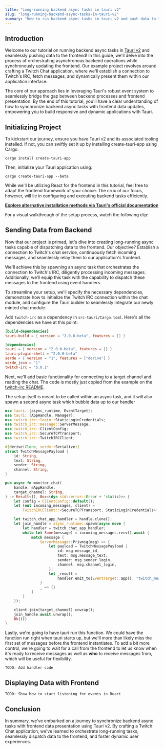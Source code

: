 ```yaml
---
title: "Long-running backend async tasks in tauri v2"
slug: "long-running-backend-async-tasks-in-tauri-v2"
summary: "How to run backend async tasks in tauri v2 and push data to the frontend"
---
```


## Introduction

Welcome to our tutorial on running backend async tasks in [Tauri v2](https://beta.tauri.app) and seamlessly pushing data to the frontend! In this guide, we'll delve into the process of orchestrating asynchronous backend operations while synchronously updating the frontend. Our example project revolves around crafting a Twitch Chat application, where we'll establish a connection to Twitch's IRC, fetch messages, and dynamically present them within our application interface.

The core of our approach lies in leveraging Tauri's robust event system to seamlessly bridge the gap between backend processes and frontend presentation. By the end of this tutorial, you'll have a clear understanding of how to synchronize backend async tasks with frontend data updates, empowering you to build responsive and dynamic applications with Tauri.

## Initializing Project

To kickstart our journey, ensure you have Tauri v2 and its associated tooling installed. If not, you can swiftly set it up by installing create-tauri-app using Cargo:

```shell
cargo install create-tauri-app
```

Then, initialize your Tauri application using:

```shell
cargo create-tauri-app --beta
```

While we'll be utilizing React for the frontend in this tutorial, feel free to adapt the frontend framework of your choice. The crux of our focus, however, will lie in configuring and executing backend tasks efficiently.

**[Explore alternative installation methods via Tauri's official documentation](https://beta.tauri.app/start/create-project/)**

For a visual walkthrough of the setup process, watch the following clip:

<script src="https://asciinema.org/a/Y14AWJ8No92Hm4upWYawQmeOJ.js" id="asciicast-656442" async="true"></script>

## Sending Data from Backend

Now that our project is primed, let's dive into creating long-running async tasks capable of dispatching data to the frontend. Our objective? Establish a connection to Twitch's chat service, continuously fetch incoming messages, and seamlessly relay them to our application's frontend.

We'll achieve this by spawning an async task that orchestrates the connection to Twitch's IRC, diligently processing incoming messages. Additionally, we'll equip this task with the capability to dispatch these messages to the frontend using event handlers.

To streamline your setup, we'll specify the necessary dependencies, demonstrate how to initialize the Twitch IRC connection within the chat module, and configure the Tauri builder to seamlessly integrate our newly minted chat module.

Add `twitch-irc` as a dependency in `src-tauri/Cargo.toml`. Here's all the dependencies we have at this point:

```toml
[build-dependencies]
tauri-build = { version = "2.0.0-beta", features = [] }

[dependencies]
tauri = { version = "2.0.0-beta", features = [] }
tauri-plugin-shell = "2.0.0-beta"
serde = { version = "1", features = ["derive"] }
serde_json = "1"
twitch-irc = "5.0.1"
```

Next, we'll add basic functionality for connecting to a target channel and reading the chat. The code is mostly just copied from the example on the [twitch-irc README](https://github.com/robotty/twitch-irc-rs/).

The setup itself is meant to be called within an async task, and it will also spawn a second async task which bubble data up to our handler

```rust
use tauri::{async_runtime, EventTarget};
use tauri::{AppHandle, Manager};
use twitch_irc::login::StaticLoginCredentials;
use twitch_irc::message::ServerMessage;
use twitch_irc::ClientConfig;
use twitch_irc::SecureTCPTransport;
use twitch_irc::TwitchIRCClient;

#[derive(Clone, serde::Serialize)]
struct TwitchMessagePayload {
    id: String,
    text: String,
    sender: String,
    channel: String,
}

pub async fn monitor_chat(
    handle: &AppHandle,
    target_channel: String,
) -> Result<(), Box<(dyn std::error::Error + 'static)>> {
    let config = ClientConfig::default();
    let (mut incoming_messages, client) =
        TwitchIRCClient::<SecureTCPTransport, StaticLoginCredentials>::new(config);

    let twitch_chat_app_handler = handle.clone();
    let join_handle = async_runtime::spawn(async move {
        let handler = twitch_chat_app_handler;
        while let Some(message) = incoming_messages.recv().await {
            match message {
                ServerMessage::Privmsg(msg) => {
                    let payload = TwitchMessagePayload {
                        id: msg.message_id,
                        text: msg.message_text,
                        sender: msg.sender.login,
                        channel: msg.channel_login,
                    };
                    let _result =
                        handler.emit_to(EventTarget::app(), "twitch_message_received", payload);
                }
                _ => {}
            }
        }
    });

    client.join(target_channel).unwrap();
    join_handle.await.unwrap();
    Ok(())
}
```

Lastly, we're going to have tauri run this function. We could have the function run right when tauri starts up, but we'll more than likely miss the first set of messages before the frontend instantiates. To add a bit more control, we're going to wait for a call from the frontend to let us know when it's ready to receive messages as well as **who** to receive messages from, which will be useful for flexibility.

`TODO: Add handler code`

## Displaying Data with Frontend

`TODO: Show how to start listening for events in React`

## Conclusion

In summary, we've embarked on a journey to synchronize backend async tasks with frontend data presentation using Tauri v2. By crafting a Twitch Chat application, we've learned to orchestrate long-running tasks, seamlessly dispatch data to the frontend, and foster dynamic user experiences.
